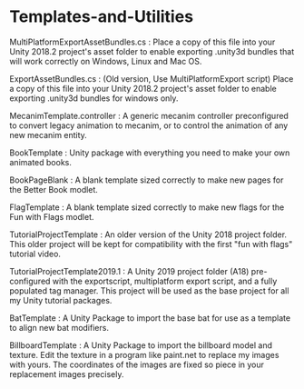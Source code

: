 # Templates-and-Utilities

MultiPlatformExportAssetBundles.cs : Place a copy of this file into your Unity 2018.2 project's asset folder to enable exporting .unity3d bundles that will work correctly on Windows, Linux and Mac OS. 

ExportAssetBundles.cs : (Old version, Use MultiPlatformExport script) Place a copy of this file into your Unity 2018.2 project's asset folder to enable exporting .unity3d bundles for windows only.

MecanimTemplate.controller : A generic mecanim controller preconfigured to convert legacy animation to mecanim, or to control the animation of any new mecanim entity.  

BookTemplate : Unity package with everything you need to make your own animated books.

BookPageBlank : A blank template sized correctly to make new pages for the Better Book modlet.

FlagTemplate : A blank template sized correctly to make new flags for the Fun with Flags modlet.

TutorialProjectTemplate : An older version of the Unity 2018 project folder. This older project will be kept for compatibility with the first "fun with flags" tutorial video.

TutorialProjectTemplate2019.1 : A Unity 2019 project folder (A18) pre-configured with the exportscript, multiplatform export script, and a fully populated tag manager.  This project will be used as the base project for all my Unity tutorial packages.

BatTemplate : A Unity Package to import the base bat for use as a template to align new bat modifiers.

BillboardTemplate : A Unity Package to import the billboard model and texture.  Edit the texture in a program like paint.net to replace my images with yours.  The coordinates of the images are fixed so piece in your replacement images precisely. 
